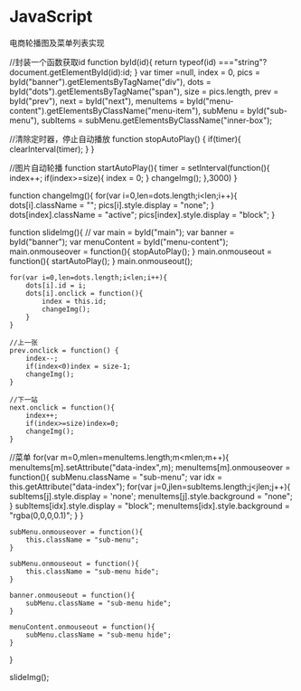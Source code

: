# JavaScript
电商轮播图及菜单列表实现


//封装一个函数获取id
function byId(id){
	return typeof(id) ==="string"?document.getElementById(id):id;
}
var timer =null,
	index = 0,
	pics = byId("banner").getElementsByTagName("div"),
	dots = byId("dots").getElementsByTagName("span"),
	size = pics.length,
	prev = byId("prev"),
	next = byId("next"),
	menuItems = byId("menu-content").getElementsByClassName("menu-item"),
    subMenu = byId("sub-menu"),
    subItems = subMenu.getElementsByClassName("inner-box");

//清除定时器，停止自动播放
function stopAutoPlay() {
	if(timer){
		clearInterval(timer);
	}
}

//图片自动轮播
function startAutoPlay(){
	timer = setInterval(function(){
		index++;
		if(index>=size){
			index = 0;
		}
		changeImg();
	},3000)
}

function changeImg(){
	for(var i=0,len=dots.length;i<len;i++){
		dots[i].className = "";
		pics[i].style.display = "none";
	}
	dots[index].className = "active";
	pics[index].style.display = "block";
}

function slideImg(){
	// var main = byId("main");
	var banner = byId("banner");
    var menuContent = byId("menu-content");
	main.onmouseover = function(){
		stopAutoPlay();
	}
	main.onmouseout = function(){
		startAutoPlay();
	}
	main.onmouseout();

	for(var i=0,len=dots.length;i<len;i++){
		dots[i].id = i;
		dots[i].onclick = function(){
			index = this.id;
			changeImg();
		}
	}

	//上一张
	prev.onclick = function() {
		index--;
		if(index<0)index = size-1;
		changeImg();
	}

	//下一站
	next.onclick = function(){
		index++;
		if(index>=size)index=0;
		changeImg();
	}

//菜单
for(var m=0,mlen=menuItems.length;m<mlen;m++){
        menuItems[m].setAttribute("data-index",m);
        menuItems[m].onmouseover = function(){
            subMenu.className = "sub-menu";
            var idx = this.getAttribute("data-index");
            for(var j=0,jlen=subItems.length;j<jlen;j++){
               subItems[j].style.display = 'none';
               menuItems[j].style.background = "none";
            }
            subItems[idx].style.display = "block";
            menuItems[idx].style.background = "rgba(0,0,0,0.1)";
        }
    }

    subMenu.onmouseover = function(){
        this.className = "sub-menu";
    }

    subMenu.onmouseout = function(){
        this.className = "sub-menu hide";
    }

    banner.onmouseout = function(){
        subMenu.className = "sub-menu hide";
    }

    menuContent.onmouseout = function(){
        subMenu.className = "sub-menu hide";
    }
}

slideImg();
